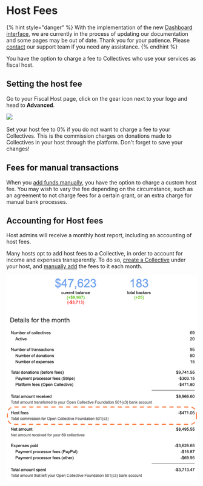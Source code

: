 # Host Fees

{% hint style="danger" %}
With the implementation of the new [Dashboard interface](https://docs.opencollective.com/help/product/understanding-your-dashboard), we are currently in the process of updating our documentation and some pages may be out of date. Thank you for your patience. Please [contact](https://opencollective.com/contact) our support team if you need any assistance.
{% endhint %}

You have the option to charge a fee to Collectives who use your services as fiscal host.

## Setting the host fee

Go to your Fiscal Host page, click on the gear icon next to your logo and head to **Advanced**.

![](../.gitbook/assets/fiscal-hosts\_host-fee\_advanced-settings\_focused\_2019-11-25.png.png)

Set your host fee to 0% if you do not want to charge a fee to your Collectives. This is the commission charges on donations made to Collectives in your host through the platform. Don't forget to save your changes!

## Fees for manual transactions

When you [add funds manually](receiving-money/add-funds-manually.md), you have the option to charge a custom host fee. You may wish to vary the fee depending on the circumstance, such as an agreement to not charge fees for a certain grant, or an extra charge for manual bank processes.

## Accounting for Host fees

Host admins will receive a monthly host report, including an accounting of host fees.

Many hosts opt to add host fees to a Collective, in order to account for income and expenses transparently. To do so, [create a Collective](../collectives/create-collective.md) under your host, and [manually add](receiving-money/add-funds-manually.md) the fees to it each month.

![](<../.gitbook/assets/Screen Shot 2019-05-09 at 2.35.53 PM.png>)

